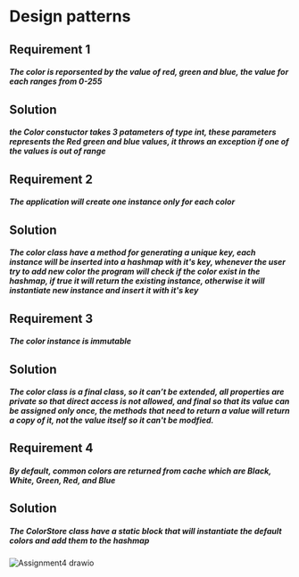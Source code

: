 # Design patterns

## Requirement 1

##### The color is reporsented by the value of red, green and blue, the value for each ranges from 0-255

## Solution
##### the Color constuctor takes 3 patameters of type int, these parameters represents the Red green and blue values, it throws an exception if one of the values is out of range

## Requirement 2

##### The application will create one instance only for each color

## Solution
##### The color class have a method for generating a unique key, each instance will be inserted into a hashmap with it's key, whenever the user try to add new color the program will check if the color exist in the hashmap, if true it will return the existing instance, otherwise it will instantiate new instance and insert it with it's key

## Requirement 3

##### The color instance is immutable

## Solution
##### The color class is a final class, so it can’t be extended, all properties are private so that direct access is not allowed, and final so that its value can be assigned only once, the methods that need to return a value will return a copy of it, not the value itself so it can't be modfied.

## Requirement 4

##### By default, common colors are returned from cache which are Black, White, Green, Red, and Blue

## Solution
##### The ColorStore class have a static block that will instantiate the default colors and add them to the hashmap


![Assignment4 drawio](https://user-images.githubusercontent.com/58006991/198851108-7f53798a-8ada-4a36-88d6-aeca7a2f1850.png)

